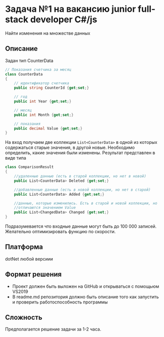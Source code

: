 # Задача №1 на вакансию junior full-stack developer C#/js

Найти изменения на множестве данных

## Описание

Задан тип CounterData

```c#
// Показания счетчика за месяц
class CounterData
{
    // идентификатор счетчика
    public string CounterId {get;set;}

    // год
    public int Year {get;set;}

    // месяц
    public int Month {get;set;}

    // показания
    public decimal Value {get;set;}
}
```

На вход получаем две коллекции 
`List<CounterData>` в одной из которых содержаться старые значения, в другой
новые. Необходимо определить, какие значения были изменены. 
Результат представлен в виде типа

```c#
class ComparisonResult 
{
    //удаленные данные (есть в старой коллекции, но нет в новой) 
    public List<CounterData> Deleted {get;set;}

    //добавленные данные (есть в новой коллекции, но нет в старой)
    public List<CounterData> Added {get;set;}

    //данные, которые изменились. Есть в старой и новой коллекции, но
    //отличаются значением Value
    public List<ChangedData> Changed {get;set;}
}
```

Подразумевается что входные данные могут быть до 100 000 записей. Желательно 
оптимизировать функцию по скорости.

## Платформа

dotNet любой версиии

## Формат решения

* Проект должен быть выложен на GitHub и открываться с помощьюм VS2019
* В readme.md репозитория должно быть описание того как запустить и проверить
работоспособность программы

## Сложность

Предполагается решение задачи за 1-2 часа.